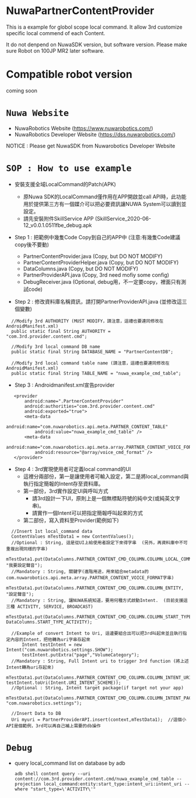 # NuwaPartnerContentProvider
This is a example for globol scope local command.
It allow 3rd customize specific local commend of each Content.

It do not denpend on NuwaSDK version, but software version.
Please make sure Robot on 100JP MR2 later software.

# Compatible robot version
coming soon

# `Nuwa Website`
* NuwaRobotics Website (https://www.nuwarobotics.com/)
* NuwaRobotics Developer Website (https://dss.nuwarobotics.com/)

NOTICE : Please get NuwaSDK from Nuwarobotics Developer Website

# `SOP : How to use example`
 * 安裝支援全域LocalCommand的Patch(APK)
    + 原Nuwa SDK的LocalCommand僅作用在APP開啟並call API時，此功能用於提供第三方有一個媒介可以把必要資訊讓NUWA System可以讀到並設定。
    + 請先安裝附件SkillService APP (SkillService_2020-06-12_v0.0.1.0511fbe_debug.apk
    
 * Step 1 : 把範例中幾隻Code Copy到自己的APP中  (注意:有幾隻Code建議copy後不要動)
    + PartnerContentProvider.java (Copy, but DO NOT MODIFY)
    + PartnerContentProviderHelper.java (Copy, but DO NOT MODIFY)
    + DataColumns.java (Copy, but DO NOT MODIFY)
    + PartnerProviderAPI.java (Copy, 3rd need mofiy some config)
    + DebugReceiver.java (Optional, debug用，不一定要copy，裡面只有測試code)
    
 * Step 2 : 修改資料庫名稱資訊，請打開PartnerProviderAPI.java (並修改這三個變數)
 ```
   //Modify 3rd AUTHORITY (MUST MODIFY，請注意，這禮也要連同修改在AndroidManifest.xml)
   public static final String AUTHORITY = "com.3rd.provider.content.cmd";

   //Modify 3rd local command DB name
   public static final String DATABASE_NAME = "PartnerContentDB";
   
   //Modify 3rd local command table name (請注意，這禮也要連同修改在AndroidManifest.xml)
   public static final String TABLE_NAME = "nuwa_example_cmd_table";
 ```
 * Step 3 : Androidmanifest.xml宣告provider 
 ```
    <provider
        android:name=".PartnerContentProvider"
        android:authorities="com.3rd.provider.content.cmd"
        android:exported="true">
        <meta-data
            android:name="com.nuwarobotics.api.meta.PARTNER_CONTENT_TABLE"
            android:value="nuwa_example_cmd_table" />
        <meta-data
            android:name="com.nuwarobotics.api.meta.array.PARTNER_CONTENT_VOICE_FORMAT"
            android:resource="@array/voice_cmd_format" />
    </provider>
 ```
 * Step 4 : 3rd實現使用者可定義local command的UI
   + 這裡分兩部份，第一是讓使用者可輸入設定，第二是將local_command與執行指定簡報的Intent存至資料庫。
   + 第一部份，3rd實作設定UI與呼叫方式
        - 請3rd設計一下UI，原則上是一個無標點符號的純中文(或純英文字串)。
        - 請實作一個Intent可以把指定簡報呼叫起來的方式
   + 第二部份，寫入資料至Provider(範例如下)

 ```
   //Insert 1st local_command data
   ContentValues mTestData1 = new ContentValues();
   //Optional : String, 這是從UI上給使用者設定下來得字串  (另外，再資料庫中不可重複出現同樣的字串)
       mTestData1.put(DataColumns.PARTNER_CONTENT_CMD_COLUMN.COLUMN_LOCAL_COMMAND, "我要設定聲音");
   //Mandatory : String, 關鍵字(進階用途，用來組合metadata的com.nuwarobotics.api.meta.array.PARTNER_CONTENT_VOICE_FORMAT字串)
       mTestData1.put(DataColumns.PARTNER_CONTENT_CMD_COLUMN.COLUMN_ENTITY, "設定聲音");
   //Mandatory : String, 讓NUWA系統知道，要用何種方式啟動Intent.  (目前支援這三種 ACTIVITY, SERVICE, BROADCAST)
       mTestData1.put(DataColumns.PARTNER_CONTENT_CMD_COLUMN.COLUMN_START_TYPE, DataColumns.START_TYPE_ACTIVITY);

   //Example of convert Intent to Uri, 這邊要組合出可以把3rd叫起來並且執行指定內容的Intent，把他轉為uri字串存起來
       Intent testIntent = new Intent("com.nuwarobotics.settings.SHOW");
       testIntent.putExtra("page","VolumeCategory");
   //Mandatory : String, Full Intent uri to trigger 3rd function (將上述Intent轉為uri存起來)
       mTestData1.put(DataColumns.PARTNER_CONTENT_CMD_COLUMN.COLUMN_INTENT_URI, testIntent.toUri(Intent.URI_INTENT_SCHEME));
   //Optional : String, Intent target package(if target not your app)
       mTestData1.put(DataColumns.PARTNER_CONTENT_CMD_COLUMN.COLUMN_INTENT_PACKAGE, "com.nuwarobotics.settings");
       
   //Insert Data to DB
   Uri myuri = PartnerProviderAPI.insert(context,mTestData1);  //這個小API是個範例，3rd可以再自己補上需要的db操作
   ```
# `Debug`
 * query local_command list on database by adb
   ```
   adb shell content query --uri content://com.3rd.provider.content.cmd/nuwa_example_cmd_table --projection local_command:entity:start_type:intent_uri:intent_uri --where "start_type=\'ACTIVITY\'"
   ```

